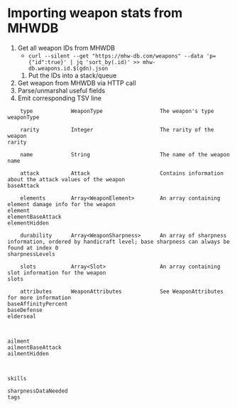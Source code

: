 # Importing weapon stats from MHWDB

1. Get all weapon IDs from MHWDB
    - ```curl --silent --get "https://mhw-db.com/weapons" --data 'p={"id":true}' | jq 'sort_by(.id)' >> mhw-db.weapons.id.$(gdn).json```
    1. Put the IDs into a stack/queue
1. Get weapon from MHWDB via HTTP call
1. Parse/unmarshal useful fields
1. Emit corresponding TSV line

``` text
    type            WeaponType                  The weapon's type
weaponType

    rarity          Integer                     The rarity of the weapon
rarity

    name            String                      The name of the weapon
name

    attack          Attack                      Contains information about the attack values of the weapon
baseAttack

    elements        Array<WeaponElement>        An array containing element damage info for the weapon
element
elementBaseAttack
elementHidden

    durability      Array<WeaponSharpness>      An array of sharpness information, ordered by handicraft level; base sharpness can always be found at index 0
sharpnessLevels

    slots           Array<Slot>                 An array containing slot information for the weapon
slots

    attributes      WeaponAttributes            See WeaponAttributes for more information
baseAffinityPercent
baseDefense
elderseal



ailment
ailmentBaseAttack
ailmentHidden



skills

sharpnessDataNeeded
tags
```
